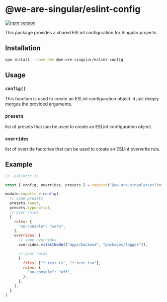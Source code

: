 # @we-are-singular/eslint-config

[![npm version](https://badge.fury.io/js/%40we-are-singular%2Feslint-config.svg)](https://badge.fury.io/js/%40we-are-singular%2Feslint-config)

This package provides a shared ESLint configuration for Singular projects.

## Installation

```bash
npm install --save-dev @we-are-singular/eslint-config
```

## Usage

### `config()`

This function is used to create an ESLint configuration object. it just deeply merges the provided arguments.

### `presets`

list of presets that can be used to create an ESLint configuration object.

### `overrides`

list of override factories that can be used to create an ESLint overwrite rule.

## Example

```javascript
// .eslintrc.js

const { config, overrides, presets } = require("@we-are-singular/eslint-config")

module.exports = config(
  // some presets
  presets.react,
  presets.typescript,
  // your rules
  {
    rules: {
      "no-console": "warn",
    },
    overrides: [
      // some overrides
      overrides.vitestNode(["apps/backend", "packages/logger"]),

      // your rules
      {
        files: ["*.test.ts", "*.test.tsx"],
        rules: {
          "no-console": "off",
        },
      },
    ],
  }
)
```
